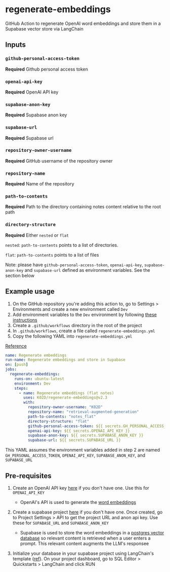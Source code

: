# regenerate-embeddings

GitHub Action to regenerate OpenAI word embeddings and store them in a Supabase vector store via LangChain

## Inputs

### `github-personal-access-token`

**Required** Github personal access token

### `openai-api-key`

**Required** OpenAI API key

### `supabase-anon-key`

**Required** Supabase anon key

### `supabase-url`

**Required** Supabase url

### `repository-owner-username`

**Required** GitHub username of the repository owner

### `repository-name`

**Required** Name of the repository

### `path-to-contents`

**Required** Path to the directory containing notes content relative to the root path

### `directory-structure`

**Required** Either `nested` or `flat`

`nested`: `path-to-contents` points to a list of directories.

`flat`: `path-to-contents` points to a list of files

Note: please have `github-personal-access-token`, `openai-api-key`, `supabase-anon-key` and `supabase-url` defined as environment variables. See the section below

## Example usage

1. On the GitHub repository you're adding this action to, go to Settings > Environments and create a new environment called `Dev`
2. Add environment variables to the `Dev` environment by following [these instructions](https://docs.github.com/en/actions/learn-github-actions/variables#creating-configuration-variables-for-an-environment)
3. Create a `.github/workflows` directory in the root of the project
4. In `.github/workflows`, create a file called `regenerate-embeddings.yml`
5. Copy the following YAML into `regenerate-embeddings.yml`

[Reference](https://docs.github.com/en/actions/quickstart)

```yaml
name: Regenerate embeddings
run-name: Regenerate embeddings and store in Supabase
on: [push]
jobs:
  regenerate-embeddings:
    runs-on: ubuntu-latest
    environment: Dev
    steps:
      - name: Regenerate embeddings (flat notes)
        uses: K02D/regenerate-embeddings@v2.3
        with:
          repository-owner-username: "K02D"
          repository-name: "retrieval-augmented-generation"
          path-to-contents: "notes_flat"
          directory-structure: "flat"
          github-personal-access-token: ${{ secrets.GH_PERSONAL_ACCESS_TOKEN }}
          openai-api-key: ${{ secrets.OPENAI_API_KEY }}
          supabase-anon-key: ${{ secrets.SUPABASE_ANON_KEY }}
          supabase-url: ${{ secrets.SUPABASE_URL }}
```

This YAML assumes the environment variables added in step 2 are named `GH_PERSONAL_ACCESS_TOKEN`, `OPENAI_API_KEY`, `SUPABASE_ANON_KEY`, and `SUPABASE_URL`

## Pre-requisites

1. Create an OpenAI API key [here](https://platform.openai.com/account/api-keys) if you don't have one. Use this for `OPENAI_API_KEY`

   - OpenAI's API is used to generate the [word embeddings](https://platform.openai.com/docs/guides/embeddings/what-are-embeddings)

2. Create a supabase project [here](https://supabase.com/dashboard/projects) if you don't have one. Once created, go to Project Settings > API to get the project URL and anon api key. Use these for `SUPABASE_URL` and `SUPABASE_ANON_KEY`

   - Supabase is used to store the word embeddings in a [postgres vector database](https://supabase.com/docs/guides/ai) so relevant content is retrieved when a user enters a prompt. This relevant content augments the LLM's responsee

3. Initialize your database in your supabase project using LangChain's template ([ref](https://supabase.com/docs/guides/ai/langchain?database-method=dashboard)). On your project dashboard, go to SQL Editor > Quickstarts > LangChain and click RUN
